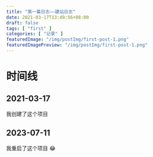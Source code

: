 ```yaml
---
title: "第一篇日志——建站日志"
date: 2021-03-17T13:49:56+08:00
draft: false
tags: [ "first" ]
categories: [ "记录" ]
featuredImage: "/img/postImg/first-post-1.png"
featuredImagePreview: "/img/postImg/first-post-1.png"
---
```

# 时间线

## 2021-03-17 

我创建了这个项目

## 2023-07-11

我重启了这个项目 😂
